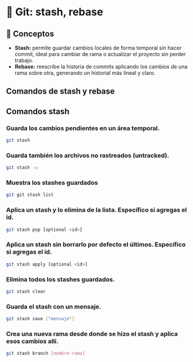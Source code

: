 # 📌 Git: stash, rebase

## 🧩 Conceptos

- **Stash:** permite guardar cambios locales de forma temporal sin hacer commit, ideal para cambiar de rama o actualizar el proyecto sin perder trabajo.
- **Rebase:** reescribe la historia de commits aplicando los cambios de una rama sobre otra, generando un historial más lineal y claro.

##  Comandos de stash y rebase

## Comandos stash

### Guarda los cambios pendientes en un área temporal.
```bash
git stash
```

### Guarda también los archivos no rastreados (untracked).
```bash
git stash -u
```

### Muestra los stashes guardados
```bash
git git stash list
```

### Aplica un stash y lo elimina de la lista. Específico si agregas el id.
```bash
git stash pop [optional <id>]
```

### Aplica un stash sin borrarlo por defecto el últimos. Específico si agregas el id.
```bash
git stash apply [optional <id>]
```

### Elimina todos los stashes guardados.
```bash
git stash clear
```

### Guarda el stash con un mensaje.
```bash
git stash save ["mensaje"]
```

### Crea una nueva rama desde donde se hizo el stash y aplica esos cambios allí.
```bash
git stash branch [nombre-rama]
```